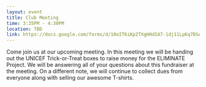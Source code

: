 ```yaml
---
layout: event
title: Club Meeting
time: 3:35PM - 4:30PM
location: TBD
link: https://docs.google.com/forms/d/10oIT6iKp2TXgHHdIA7-1dj11LpKq7BSAtGzeHQDhi70/viewform
---
```

Come join us at our upcoming meeting. In this meeting we will be handing out the UNICEF Trick-or-Treat boxes to raise money for the ELIMINATE Project. We will be answering all of your questions about this fundraiser at the meeting.  On a different note, we will continue to collect dues from everyone along with selling our awesome T-shirts.
